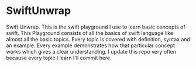 # SwiftUnwrap
Swift Unwrap. This is the swift playground I use to learn basic concepts of swift. This Playground consists of all the basics of swift language like almost all the basic topics.  Every topic is covered with  definition, syntax and an example. Every example demonstrates how that particular concept works which gives a clear understanding. I update this repo very often because every topic I learn I'll commit here. 

